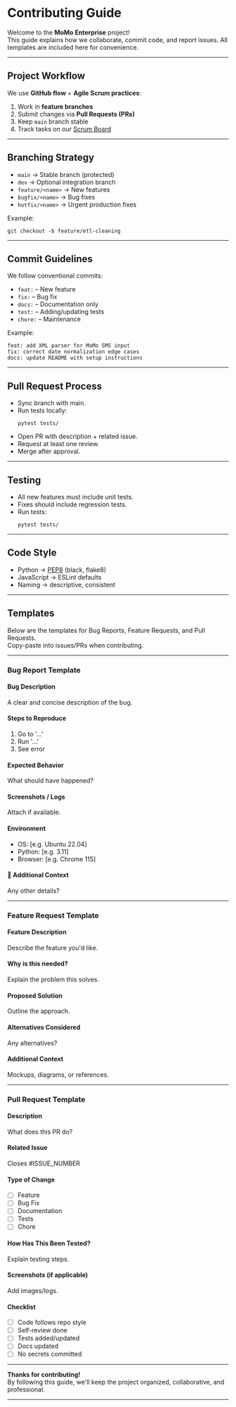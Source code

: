 # Contributing Guide  

Welcome to the **MoMo Enterprise** project!  
This guide explains how we collaborate, commit code, and report issues. All templates are included here for convenience.  

---

## Project Workflow  

We use **GitHub flow** + **Agile Scrum practices**:  
1. Work in **feature branches**  
2. Submit changes via **Pull Requests (PRs)**  
3. Keep `main` branch stable  
4. Track tasks on our [Scrum Board](<insert-your-link-here>)  

---

## Branching Strategy  

- `main` → Stable branch (protected)  
- `dev` → Optional integration branch  
- `feature/<name>` → New features  
- `bugfix/<name>` → Bug fixes  
- `hotfix/<name>` → Urgent production fixes  

Example:  
```
git checkout -b feature/etl-cleaning
```

---

## Commit Guidelines

We follow conventional commits:  
- `feat:` – New feature  
- `fix:` – Bug fix  
- `docs:` – Documentation only  
- `test:` – Adding/updating tests  
- `chore:` – Maintenance  

Example:  
```
feat: add XML parser for MoMo SMS input
fix: correct date normalization edge cases
docs: update README with setup instructions
```

---

## Pull Request Process

- Sync branch with main.  
- Run tests locally:  
  ```
  pytest tests/
  ```  
- Open PR with description + related issue.  
- Request at least one review.  
- Merge after approval.

---

## Testing

- All new features must include unit tests.  
- Fixes should include regression tests.  
- Run tests:  
  ```
  pytest tests/
  ```

---

## Code Style

- Python → [PEP8](https://peps.python.org/pep-0008/) (black, flake8)  
- JavaScript → ESLint defaults  
- Naming → descriptive, consistent

---

## Templates

Below are the templates for Bug Reports, Feature Requests, and Pull Requests.  
Copy-paste into issues/PRs when contributing.

---

### Bug Report Template

#### Bug Description  
A clear and concise description of the bug.

#### Steps to Reproduce  
1. Go to '...'  
2. Run '...'  
3. See error

#### Expected Behavior  
What should have happened?

#### Screenshots / Logs  
Attach if available.

#### Environment  
- OS: [e.g. Ubuntu 22.04]  
- Python: [e.g. 3.11]  
- Browser: [e.g. Chrome 115]

#### 📌 Additional Context  
Any other details?

---

### Feature Request Template

#### Feature Description  
Describe the feature you'd like.

#### Why is this needed?  
Explain the problem this solves.

#### Proposed Solution  
Outline the approach.

#### Alternatives Considered  
Any alternatives?

#### Additional Context  
Mockups, diagrams, or references.

---

### Pull Request Template

#### Description  
What does this PR do?

#### Related Issue  
Closes #ISSUE_NUMBER

#### Type of Change  
- [ ] Feature  
- [ ] Bug Fix  
- [ ] Documentation  
- [ ] Tests  
- [ ] Chore  

#### How Has This Been Tested?  
Explain testing steps.

#### Screenshots (if applicable)  
Add images/logs.

#### Checklist  
- [ ] Code follows repo style  
- [ ] Self-review done  
- [ ] Tests added/updated  
- [ ] Docs updated  
- [ ] No secrets committed

---

**Thanks for contributing!**  
By following this guide, we'll keep the project organized, collaborative, and professional.

---
